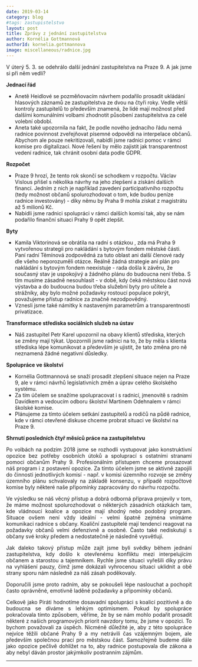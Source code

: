 ```yaml
---
date: 2019-03-14
category: blog
#tags: zastupistelstvo
layout: post
title: Zprávy z jednání zastupitelstva
author: Kornélia Gottmannová
authorId: kornelia.gottmannova
image: miscellaneous/radnice.jpg
---
```


<p style='text-align: justify;'>
V úterý 5. 3. se odehrálo další jednání zastupitelstva na Praze 9. A jak jsme si při něm vedli? 

**Jednací řád**

<ul class="dashed">
<li>Anetě Heidlové se pozměňovacím návrhem podařilo prosadit ukládání hlasových záznamů ze zastupitelstva ze dvou na čtyři roky. Vedle větší kontroly zastupitelů to především znamená, že lidé mají možnost před dalšími komunálními volbami zhodnotit působení zastupitelstva za celé volební období.</li>
<li>Aneta také upozornila na fakt, že podle nového jednacího řádu nemá radnice povinnost zveřejňovat písemné odpovědi na interpelace občanů. Abychom ale pouze nekritizovali, nabídli jsme radnici pomoc v rámci komise pro digitalizaci. Nové řešení by mělo zajistit jak transparentnost vedení radnice, tak chránit osobní data podle GDPR.</li>
</ul>

**Rozpočet**

<ul class="dashed">
<li>Praze 9 hrozí, že tento rok skončí se schodkem v rozpočtu. Václav Vislous přišel s několika návrhy na jeho zlepšení a získání dalších financí. Jedním z nich je například zavedení participativního rozpočtu (tedy možnost občanů spolurozhodovat o tom, kde budou peníze radnice investovány) - díky němu by Praha 9 mohla získat z magistrátu až 5 milionů Kč.</li>
<li>Nabídli jsme radnici spolupráci v rámci dalších komisí tak, aby se nám podařilo finanční situaci Prahy 9 opět zlepšit.</li>
</ul>

**Byty**

<ul class="dashed">
<li>Kamila Viktorinová se obrátila na radní s otázkou , zda má Praha 9 vytvořenou strategii pro nakládání s bytovým fondem městské části. Paní radní Těmínová zodpovědná za tuto oblast ani další členové rady dle všeho neporozuměli otázce. Reálně žádná strategie ani plán pro nakládání s bytovým fondem neexistuje - rada došla k závěru, že současný stav je uspokojivý a žádného plánu do budoucna není třeba. S tím musíme zásadně nesouhlasit - v době, kdy čeká městskou část nová výstavba a do budoucna budou třeba služební byty pro učitele a strážníky, aby bylo možné požadavky rostoucí populace pokrýt, považujeme přístup radnice za značně nezodpovědný.</li>
<li>Vznesli jsme také námitky k nastaveným parametrům a transparentnosti privatizace.</li>
</ul>

**Transformace střediska sociálních služeb na ústav**

<ul class="dashed">
<li>Náš zastupitel Petr Karel upozornil na obavy klientů střediska, kterých se změny mají týkat. Upozornili jsme radnici na to, že by měla s klienta střediska lépe komunikovat a především je ujistit, že tato změna pro ně neznamená žádné negativní důsledky.</li>
</ul>

**Spolupráce ve školství**

<ul class="dashed">
<li>Kornélia Gottmannová se snaží prosadit zlepšení situace nejen na Praze 9, ale v rámci návrhů legislativních změn a úprav celého školského systému.</li>
<li>Za tím účelem se snažíme spolupracovat i s radnicí, jmenovitě s radním Davídkem a vedoucím odboru školství Martinem Odehnalem v rámci školské komise.</li>
<li>Plánujeme za tímto účelem setkání zastupitelů a rodičů na půdě radnice, kde v rámci otevřené diskuse chceme probrat situaci ve školství na Praze 9.</li>
</ul>

**Shrnutí posledních čtyř měsíců práce na zastupitelstvu**

</p><p style='text-align: justify;'>
Po volbách na podzim 2018 jsme se rozhodli vystupovat jako konstruktivní opozice bez potřeby osobních útoků a spoluprací s ostatními stranami pomoci občanům Prahy 9. Profesionálním přístupem chceme prosazovat náš program i z postavení opozice. Za tímto účelem jsme se aktivně zapojili do činnosti jednotlivých komisí - např. v komisi územního rozvoje se změny územního plánu schvalovaly na základě konsenzu, v případě rozpočtové komise byly některé naše připomínky zapracovány do návrhu rozpočtu.

</p><p style='text-align: justify;'>
Ve výsledku se náš věcný přístup a dobrá odborná příprava projevily v tom, že máme možnost spolurozhodovat o některých zásadních otázkách tam, kde vládnoucí koalice a opozice mají shodný nebo podobný program. Situace ovšem není vždy ideální - velmi špatně zejména vnímáme komunikaci radnice s občany. Koaliční zastupitelé mají tendenci reagovat na požadavky občanů velmi defenzivně a osobně. Často také nediskutují s občany své kroky předem a nedostatečně je následně vysvětlují.

</p><p style='text-align: justify;'>
Jak daleko takový přístup  může zajít jsme byli svědky během jednání zastupitelstva, kdy došlo k otevřenému konfliktu mezi interpelujícím občanem a starostou a tajemníkem. Rychle jsme situaci vyřešili díky právu na vyhlášení pauzy, čímž jsme dokázali vyhrocenou situaci uklidnit a obě strany sporu nám následně za náš zásah poděkovaly.

</p><p style='text-align: justify;'>
Doporučili jsme proto radním, aby se pokoušeli lépe naslouchat a pochopit často oprávněné, emotivně laděné požadavky a připomínky občanů. 

</p><p style='text-align: justify;'>
Celkově jako Piráti hodnotíme dosavadní spolupráci s koalicí pozitivně a do budoucna se díváme s lehkým optimismem. Pokud by spolupráce pokračovala tímto způsobem, věříme, že by se nám mohlo podařit prosadit některé z našich programových priorit navzdory tomu, že jsme v opozici. To bychom považovali za úspěch. Nicméně důležité je, aby z této spolupráce nejvíce těžili občané Prahy 9 a my netrávili čas vzájemným bojem, ale především společnou prací pro městskou část. Samozřejmě budeme dále jako opozice pečlivě dohlížet na to, aby radnice postupovala dle zákona a aby nebyl dáván prostor jakýmkoliv postranním zájmům.

</p>

---
